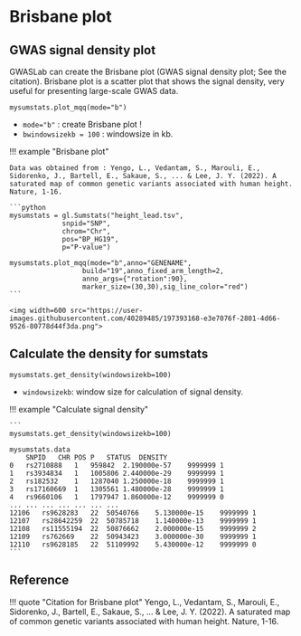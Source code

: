 #  Brisbane plot

## GWAS signal density plot

GWASLab can create the Brisbane plot (GWAS signal density plot; See the citation). Brisbane plot is a scatter plot that shows the signal density, very useful for presenting large-scale GWAS data.  

```
mysumstats.plot_mqq(mode="b")
```

- `mode="b"` : create Brisbane plot !
- `bwindowsizekb = 100` : windowsize in kb.


!!! example "Brisbane plot"
    
    Data was obtained from : Yengo, L., Vedantam, S., Marouli, E., Sidorenko, J., Bartell, E., Sakaue, S., ... & Lee, J. Y. (2022). A saturated map of common genetic variants associated with human height. Nature, 1-16.

    ```python
    mysumstats = gl.Sumstats("height_lead.tsv",
                 snpid="SNP",
                 chrom="Chr",
                 pos="BP_HG19",
                 p="P-value")
                 
    mysumstats.plot_mqq(mode="b",anno="GENENAME",
                      build="19",anno_fixed_arm_length=2,
                      anno_args={"rotation":90},
                      marker_size=(30,30),sig_line_color="red")
    ```
    
    <img width=600 src="https://user-images.githubusercontent.com/40289485/197393168-e3e7076f-2801-4d66-9526-80778d44f3da.png">


## Calculate the density for sumstats

```
mysumstats.get_density(windowsizekb=100)
```

- `windowsizekb`: window size for calculation of signal density.

!!! example "Calculate signal density"

    ```
    mysumstats.get_density(windowsizekb=100)
    
    mysumstats.data
    	SNPID	CHR	POS	P	STATUS	DENSITY
    0	rs2710888	1	959842	2.190000e-57	9999999	1
    1	rs3934834	1	1005806	2.440000e-29	9999999	1
    2	rs182532	1	1287040	1.250000e-18	9999999	1
    3	rs17160669	1	1305561	1.480000e-28	9999999	1
    4	rs9660106	1	1797947	1.860000e-12	9999999	0
    ...	...	...	...	...	...	...
    12106	rs9628283	22	50540766	5.130000e-15	9999999	1
    12107	rs28642259	22	50785718	1.140000e-13	9999999	1
    12108	rs11555194	22	50876662	2.000000e-15	9999999	2
    12109	rs762669	22	50943423	3.000000e-30	9999999	1
    12110	rs9628185	22	51109992	5.430000e-12	9999999	0
    ```

## Reference
!!! quote "Citation for Brisbane plot"
    Yengo, L., Vedantam, S., Marouli, E., Sidorenko, J., Bartell, E., Sakaue, S., ... & Lee, J. Y. (2022). A saturated map of common genetic variants associated with human height. Nature, 1-16.
